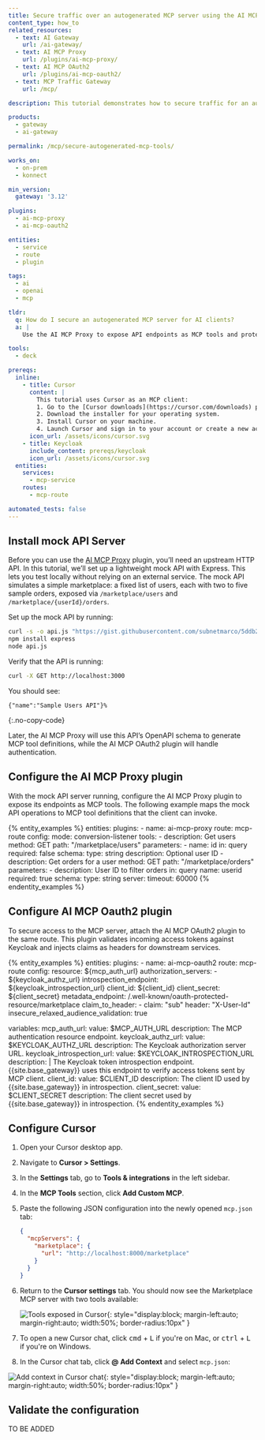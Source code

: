 ```yaml
---
title: Secure traffic over an autogenerated MCP server using the AI MCP OAuth plugin
content_type: how_to
related_resources:
  - text: AI Gateway
    url: /ai-gateway/
  - text: AI MCP Proxy
    url: /plugins/ai-mcp-proxy/
  - text: AI MCP OAuth2
    url: /plugins/ai-mcp-oauth2/
  - text: MCP Traffic Gateway
    url: /mcp/

description: This tutorial demonstrates how to secure traffic for an autogenerated MCP server using the AI MCP OAuth2 plugin and expose it to clients like Cursor.

products:
  - gateway
  - ai-gateway

permalink: /mcp/secure-autogenerated-mcp-tools/

works_on:
  - on-prem
  - konnect

min_version:
  gateway: '3.12'

plugins:
  - ai-mcp-proxy
  - ai-mcp-oauth2

entities:
  - service
  - route
  - plugin

tags:
  - ai
  - openai
  - mcp

tldr:
  q: How do I secure an autogenerated MCP server for AI clients?
  a: |
    Use the AI MCP Proxy to expose API endpoints as MCP tools and protect them with the AI MCP OAuth2 plugin. This ensures only authorized clients can access the tools, while providing authentication via Keycloak.

tools:
  - deck

prereqs:
  inline:
    - title: Cursor
      content: |
        This tutorial uses Cursor as an MCP client:
        1. Go to the [Cursor downloads](https://cursor.com/downloads) page.
        2. Download the installer for your operating system.
        3. Install Cursor on your machine.
        4. Launch Cursor and sign in to your account or create a new account.
      icon_url: /assets/icons/cursor.svg
    - title: Keycloak
      include_content: prereqs/keycloak
      icon_url: /assets/icons/cursor.svg
  entities:
    services:
      - mcp-service
    routes:
      - mcp-route

automated_tests: false
---
```


## Install mock API Server

Before you can use the [AI MCP Proxy](/plugins/ai-mcp-proxy/) plugin, you’ll need an upstream HTTP API. In this tutorial, we’ll set up a lightweight mock API with Express. This lets you test locally without relying on an external service. The mock API simulates a simple marketplace: a fixed list of users, each with two to five sample orders, exposed via `/marketplace/users` and `/marketplace/{userId}/orders`.


Set up the mock API by running:

```sh
curl -s -o api.js "https://gist.githubusercontent.com/subnetmarco/5ddb23876f9ce7165df17f9216f75cce/raw/a44a947d69e6f597465050cc595b6abf4db2fbea/api.js"
npm install express
node api.js
```

Verify that the API is running:

```sh
curl -X GET http://localhost:3000
```

You should see:

```text
{"name":"Sample Users API"}%
```

{:.no-copy-code}

Later, the AI MCP Proxy will use this API’s OpenAPI schema to generate MCP tool definitions, while the AI MCP OAuth2 plugin will handle authentication.


## Configure the AI MCP Proxy plugin

With the mock API server running, configure the AI MCP Proxy plugin to expose its endpoints as MCP tools.
The following example maps the mock API operations to MCP tool definitions that the client can invoke.

{% entity_examples %}
entities:
  plugins:
    - name: ai-mcp-proxy
      route: mcp-route
      config:
        mode: conversion-listener
        tools:
        - description: Get users
          method: GET
          path: "/marketplace/users"
          parameters:
          - name: id
            in: query
            required: false
            schema:
              type: string
            description: Optional user ID
        - description: Get orders for a user
          method: GET
          path: "/marketplace/orders"
          parameters:
          - description: User ID to filter orders
            in: query
            name: userid
            required: true
            schema:
              type: string
        server:
          timeout: 60000
{% endentity_examples %}


## Configure AI MCP Oauth2 plugin

To secure access to the MCP server, attach the AI MCP OAuth2 plugin to the same route. This plugin validates incoming access tokens against Keycloak and injects claims as headers for downstream services.

{% entity_examples %}
entities:
  plugins:
    - name: ai-mcp-oauth2
      route: mcp-route
      config:
        resource: ${mcp_auth_url}
        authorization_servers:
          - ${keycloak_authz_url}
        introspection_endpoint: ${keycloak_introspection_url}
        client_id: ${client_id}
        client_secret: ${client_secret}
        metadata_endpoint: /.well-known/oauth-protected-resource/marketplace
        claim_to_header:
          - claim: "sub"
            header: "X-User-Id"
        insecure_relaxed_audience_validation: true

variables:
  mcp_auth_url:
    value: $MCP_AUTH_URL
    description: The MCP authentication resource endpoint.
  keycloak_authz_url:
    value: $KEYCLOAK_AUTHZ_URL
    description: The Keycloak authorization server URL.
  keycloak_introspection_url:
    value: $KEYCLOAK_INTROSPECTION_URL
    description: |
      The Keycloak token introspection endpoint.
      {{site.base_gateway}} uses this endpoint to verify access tokens sent by MCP client.
  client_id:
    value: $CLIENT_ID
    description: The client ID used by {{site.base_gateway}} in introspection.
  client_secret:
    value: $CLIENT_SECRET
    description: The client secret used by {{site.base_gateway}} in introspection.
{% endentity_examples %}


## Configure Cursor

1. Open your Cursor desktop app.

2. Navigate to **Cursor > Settings**.

3. In the **Settings** tab, go to **Tools & integrations** in the left sidebar.

4. In the **MCP Tools** section, click **Add Custom MCP**.

5. Paste the following JSON configuration into the newly opened `mcp.json` tab:

   ```json
   {
     "mcpServers": {
       "marketplace": {
         "url": "http://localhost:8000/marketplace"
       }
     }
   }
   ```

6. Return to the **Cursor settings** tab. You should now see the Marketplace MCP server with two tools available:

   ![Tools exposed in Cursor](/assets/images/ai-gateway/cursor-tools.png){: style="display:block; margin-left:auto; margin-right:auto; width:50%; border-radius:10px" }

7. To open a new Cursor chat, click <kbd>cmd</kbd> + <kbd>L</kbd> if you're on Mac, or <kbd>ctrl</kbd> + <kbd>L</kbd> if you're on Windows.

8. In the Cursor chat tab, click **@ Add Context** and select `mcp.json`:

![Add context in Cursor chat](/assets/images/ai-gateway/cursor-add-context.png){: style="display:block; margin-left:auto; margin-right:auto; width:50%; border-radius:10px" }

## Validate the configuration

TO BE ADDED